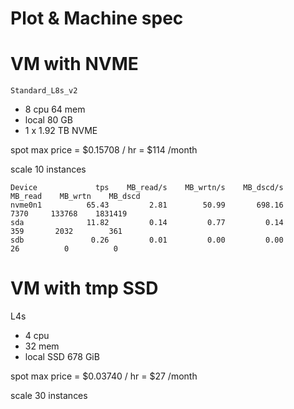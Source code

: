 Plot & Machine spec
===

# VM with NVME

`Standard_L8s_v2`
- 8	cpu 64 mem
- local 80 GB
- 1 x 1.92 TB NVME

spot max price = $0.15708 / hr = $114 /month

scale 10 instances

```
Device             tps    MB_read/s    MB_wrtn/s    MB_dscd/s    MB_read    MB_wrtn    MB_dscd
nvme0n1          65.43         2.81        50.99       698.16       7370     133768    1831419
sda              11.82         0.14         0.77         0.14        359       2032        361
sdb               0.26         0.01         0.00         0.00         26          0          0
```

# VM with tmp SSD

L4s
- 4	cpu 
- 32 mem
- local SSD 678 GiB	

spot max price = $0.03740 / hr = $27 /month

scale 30 instances
